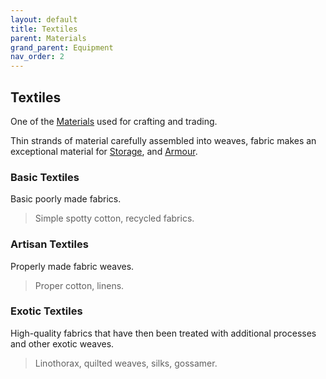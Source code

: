 ```yaml
---
layout: default
title: Textiles
parent: Materials
grand_parent: Equipment
nav_order: 2
---
```

## Textiles
One of the [Materials](Materials) used for crafting and trading.

Thin strands of material carefully assembled into weaves, fabric makes an exceptional material for [Storage](Storage), and [Armour](Armour).

### Basic Textiles
Basic poorly made fabrics.

> Simple spotty cotton, recycled fabrics.

### Artisan Textiles
Properly made fabric weaves.

> Proper cotton, linens.

### Exotic Textiles
High-quality fabrics that have then been treated with additional processes and other exotic weaves.

> Linothorax, quilted weaves, silks, gossamer.